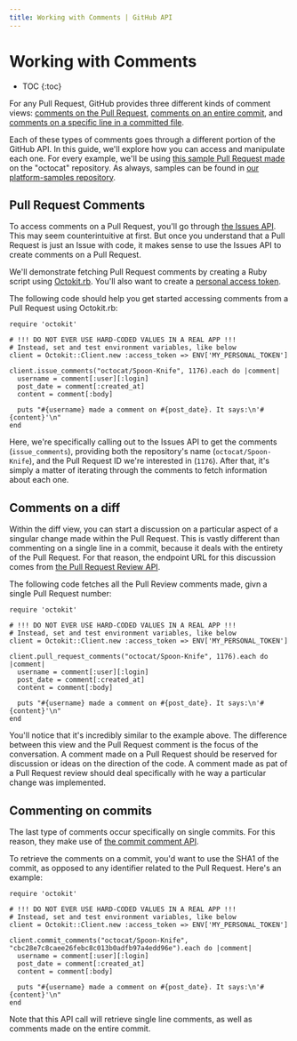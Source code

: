 ```yaml
---
title: Working with Comments | GitHub API
---
```


# Working with Comments

* TOC
{:toc}

For any Pull Request, GitHub provides three different kinds of comment views:
[comments on the Pull Request][PR comment], [comments on an entire commit][entire commit comment],
and [comments on a specific line in a committed file][single comment].

Each of these types of comments goes through a different portion of the GitHub API.
In this guide, we'll explore how you can access and manipulate each one. For every
example, we'll be using [this sample Pull Request made][sample PR] on the "octocat"
repository. As always, samples can be found in [our platform-samples repository][platform-samples].

## Pull Request Comments

To access comments on a Pull Request, you'll go through [the Issues API][issues].
This may seem counterintuitive at first. But once you understand that a Pull
Request is just an Issue with code, it makes sense to use the Issues API to
create comments on a Pull Request.

We'll demonstrate fetching Pull Request comments by creating a Ruby script using
[Octokit.rb][octokit.rb]. You'll also want to create a [personal access token][personal token].

The following code should help you get started accessing comments from a Pull Request
using Octokit.rb:

    require 'octokit'

    # !!! DO NOT EVER USE HARD-CODED VALUES IN A REAL APP !!!
    # Instead, set and test environment variables, like below
    client = Octokit::Client.new :access_token => ENV['MY_PERSONAL_TOKEN']

    client.issue_comments("octocat/Spoon-Knife", 1176).each do |comment|
      username = comment[:user][:login]
      post_date = comment[:created_at]
      content = comment[:body]

      puts "#{username} made a comment on #{post_date}. It says:\n'#{content}'\n"
    end

Here, we're specifically calling out to the Issues API to get the comments (`issue_comments`),
providing both the repository's name (`octocat/Spoon-Knife`), and the Pull Request ID
we're interested in (`1176`). After that, it's simply a matter of iterating through
the comments to fetch information about each one.

## Comments on a diff

Within the diff view, you can start a discussion on a particular aspect of a singular
change made within the Pull Request. This is vastly different than commenting on a
single line in a commit, because it deals with the entirety of the Pull Request.
For that reason, the endpoint URL for this discussion comes from [the Pull Request Review API][PR Review API].

The following code fetches all the Pull Review comments made, givn a single Pull Request number:

    require 'octokit'

    # !!! DO NOT EVER USE HARD-CODED VALUES IN A REAL APP !!!
    # Instead, set and test environment variables, like below
    client = Octokit::Client.new :access_token => ENV['MY_PERSONAL_TOKEN']

    client.pull_request_comments("octocat/Spoon-Knife", 1176).each do |comment|
      username = comment[:user][:login]
      post_date = comment[:created_at]
      content = comment[:body]

      puts "#{username} made a comment on #{post_date}. It says:\n'#{content}'\n"
    end

You'll notice that it's incredibly similar to the example above. The difference
between this view and the Pull Request comment is the focus of the conversation.
A comment made on a Pull Request should be reserved for discussion or ideas on
the direction of the code. A comment made as pat of a Pull Request review should
deal specifically with he way a particular change was implemented.

## Commenting on commits

The last type of comments occur specifically on single commits. For this reason,
they make use of [the commit comment API][commit comment API].

To retrieve the comments on a commit, you'd want to use the SHA1 of the commit,
as opposed to any identifier related to the Pull Request. Here's an example:

    require 'octokit'

    # !!! DO NOT EVER USE HARD-CODED VALUES IN A REAL APP !!!
    # Instead, set and test environment variables, like below
    client = Octokit::Client.new :access_token => ENV['MY_PERSONAL_TOKEN']

    client.commit_comments("octocat/Spoon-Knife", "cbc28e7c8caee26febc8c013b0adfb97a4edd96e").each do |comment|
      username = comment[:user][:login]
      post_date = comment[:created_at]
      content = comment[:body]

      puts "#{username} made a comment on #{post_date}. It says:\n'#{content}'\n"
    end

Note that this API call will retrieve single line comments, as well as comments made
on the entire commit.

[PR comment]: https://github.com/octocat/Spoon-Knife/pull/1176#issuecomment-24114792
[entire commit comment]: https://github.com/octocat/Spoon-Knife/pull/1176#discussion_r6252889
[single comment]: https://github.com/octocat/Spoon-Knife/commit/cbc28e7c8caee26febc8c013b0adfb97a4edd96e#commitcomment-4049848
[sample PR]: https://github.com/octocat/Spoon-Knife/pull/1176
[platform-samples]: https://github.com/github/platform-samples/tree/master/api/ruby/working-with-comments
[issues]: http://developer.github.com/v3/issues/comments/
[personal token]: https://help.github.com/articles/creating-an-access-token-for-command-line-use
[octokit.rb]: https://github.com/octokit/octokit.rb
[PR Review API]: http://developer.github.com/v3/pulls/comments/
[commit comment API]: http://developer.github.com/v3/repos/comments/#get-a-single-commit-comment
